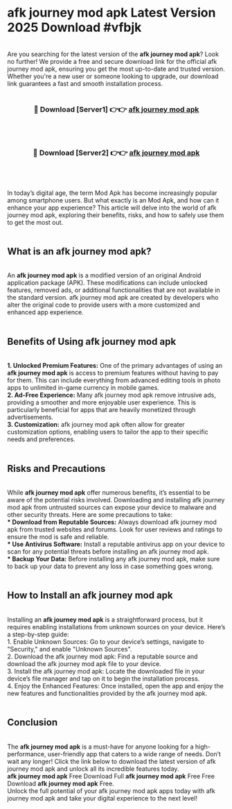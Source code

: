 # afk journey mod apk Latest Version 2025 Download #vfbjk<br>
<br>
Are you searching for the latest version of the <strong>afk journey mod apk</strong>? Look no further! We provide a free and secure download link for the official afk journey mod apk, ensuring you get the most up-to-date and trusted version. Whether you're a new user or someone looking to upgrade, our download link guarantees a fast and smooth installation process.
<br>
<br>
<div align="center">
<h3>🔴 Download [Server1] 👉👉 <a href="https://modyolo.store/afk_journey_mod_apk">afk journey mod apk</a></h3><br>
<br>
<h3>🔴 Download [Server2] 👉👉 <a href="https://modyolo.store/=afk_journey_mod_apk">afk journey mod apk</a></h3><br>
</div>
<br>
<br>
In today’s digital age, the term Mod Apk has become increasingly popular among smartphone users. But what exactly is an Mod Apk, and how can it enhance your app experience? This article will delve into the world of afk journey mod apk, exploring their benefits, risks, and how to safely use them to get the most out.
<br>
<br>
<h2>What is an afk journey mod apk?</h2>
<br>
An <strong>afk journey mod apk</strong> is a modified version of an original Android application package (APK). These modifications can include unlocked features, removed ads, or additional functionalities that are not available in the standard version. afk journey mod apk are created by developers who alter the original code to provide users with a more customized and enhanced app experience.
<br>
<br>
<h2>Benefits of Using afk journey mod apk</h2>
<br>
<strong> 1. Unlocked Premium Features:</strong> One of the primary advantages of using an <strong>afk journey mod apk</strong> is access to premium features without having to pay for them. This can include everything from advanced editing tools in photo apps to unlimited in-game currency in mobile games.
<br>
<strong> 2. Ad-Free Experience:</strong> Many afk journey mod apk remove intrusive ads, providing a smoother and more enjoyable user experience. This is particularly beneficial for apps that are heavily monetized through advertisements.
<br>
<strong> 3. Customization:</strong> afk journey mod apk often allow for greater customization options, enabling users to tailor the app to their specific needs and preferences.
<br>
<br>
<h2>Risks and Precautions</h2>
<br>
While <strong>afk journey mod apk</strong> offer numerous benefits, it’s essential to be aware of the potential risks involved. Downloading and installing afk journey mod apk from untrusted sources can expose your device to malware and other security threats. Here are some precautions to take:
<br>
<strong> * Download from Reputable Sources:</strong> Always download afk journey mod apk from trusted websites and forums. Look for user reviews and ratings to ensure the mod is safe and reliable.
<br>
<strong> * Use Antivirus Software:</strong> Install a reputable antivirus app on your device to scan for any potential threats before installing an afk journey mod apk.
<br>
<strong> * Backup Your Data:</strong> Before installing any afk journey mod apk, make sure to back up your data to prevent any loss in case something goes wrong.
<br>
<br>
<h2>How to Install an afk journey mod apk</h2>
<br>
Installing an <strong>afk journey mod apk</strong> is a straightforward process, but it requires enabling installations from unknown sources on your device. Here’s a step-by-step guide:
<br>
 1. Enable Unknown Sources: Go to your device’s settings, navigate to "Security," and enable "Unknown Sources".
<br>
 2. Download the afk journey mod apk: Find a reputable source and download the afk journey mod apk file to your device.
<br>
 3. Install the afk journey mod apk: Locate the downloaded file in your device’s file manager and tap on it to begin the installation process.
<br>
 4. Enjoy the Enhanced Features: Once installed, open the app and enjoy the new features and functionalities provided by the afk journey mod apk.
<br>
<br>
<h2><strong>Conclusion</strong></h2>
<br>
The <strong>afk journey mod apk</strong> is a must-have for anyone looking for a high-performance, user-friendly app that caters to a wide range of needs. Don’t wait any longer! Click the link below to download the latest version of afk journey mod apk and unlock all its incredible features today.
<br>
<strong>afk journey mod apk</strong> Free Download Full <strong>afk journey mod apk</strong> Free Free Download <strong>afk journey mod apk</strong> Free.
<br>
Unlock the full potential of your afk journey mod apk apps today with afk journey mod apk and take your digital experience to the next level!

